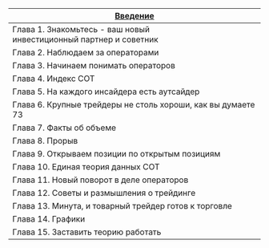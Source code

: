 
| [Введение](https://raw.githubusercontent.com/deuce1577/KnowladgeBase/refs/heads/main/Book/%D0%92%D0%B2%D0%B5%D0%B4%D0%B5%D0%BD%D0%B8%D0%B5.md) |
| ---------------------------------------------------------------------------------------------------------------------------------------------- |
| Глава 1. Знакомьтесь - ваш новый<br>инвестиционный партнер и советник                                                                          |
| Глава 2. Наблюдаем за операторами                                                                                                              |
| Глава 3. Начинаем понимать операторов                                                                                                          |
| Глава 4. Индекс СОТ                                                                                                                            |
| Глава 5. На каждого инсайдера есть аутсайдер                                                                                                   |
| Глава 6. Крупные трейдеры  не столь хороши, как вы думаете  73                                                                                 |
| Глава 7. Факты об объеме                                                                                                                       |
| Глава 8. Прорыв                                                                                                                                |
| Глава 9. Открываем позиции по открытым позициям                                                                                                |
| Глава 10. Единая теория данных СОТ                                                                                                             |
| Глава 11. Новый поворот в деле операторов                                                                                                      |
| Глава 12. Советы и размышления о трейдинге                                                                                                     |
| Глава 13. Минута, и товарный трейдер готов к торговле                                                                                          |
| Глава 14. Графики                                                                                                                              |
| Глава 15. Заставить теорию работать                                                                                                            |

